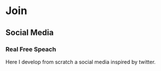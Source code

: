 # Join
## Social Media
### Real Free Speach
Here I develop from scratch a social media inspired by twitter.
